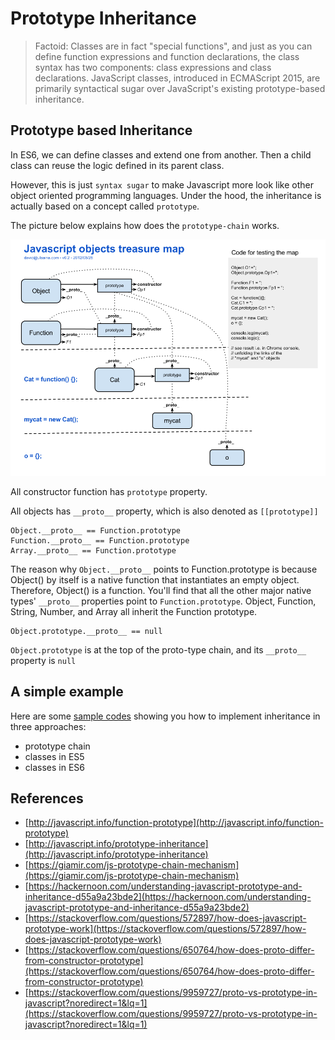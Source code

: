 # Prototype Inheritance

> Factoid: Classes are in fact "special functions", and just as you can define function expressions and function declarations, the class syntax has two components: class expressions and class declarations. JavaScript classes, introduced in ECMAScript 2015, are primarily syntactical sugar over JavaScript's existing prototype-based inheritance.

## Prototype based Inheritance

In ES6, we can define classes and extend one from another. Then a child class can reuse the logic defined in its parent class.

However, this is just `syntax sugar` to make Javascript more look like other object oriented programming languages. Under the hood, the inheritance is actually based on a concept called `prototype`.

The picture below explains how does the `prototype-chain` works.

![prototype-inheritance](../../.gitbook/assets/prototype-inheritance.png)

All constructor function has `prototype` property.

All objects has `__proto__` property, which is also denoted as `[[prototype]]`

```text
Object.__proto__ == Function.prototype
Function.__proto__ == Function.prototype
Array.__proto__ == Function.prototype
```

The reason why `Object.__proto__` points to Function.prototype is because Object\(\) by itself is a native function that instantiates an empty object. Therefore, Object\(\) is a function. You'll find that all the other major native types' `__proto__` properties point to `Function.prototype`. Object, Function, String, Number, and Array all inherit the Function prototype.

```text
Object.prototype.__proto__ == null
```

`Object.prototype` is at the top of the proto-type chain, and its `__proto__` property is `null`

## A simple example

Here are some [sample codes](https://github.com/thoughtworks-jumpstart/prototype_examples.git) showing you how to implement inheritance in three approaches:

* prototype chain
* classes in ES5
* classes in ES6

## References

* [http://javascript.info/function-prototype](http://javascript.info/function-prototype)
* [http://javascript.info/prototype-inheritance](http://javascript.info/prototype-inheritance)
* [https://giamir.com/js-prototype-chain-mechanism](https://giamir.com/js-prototype-chain-mechanism)
* [https://hackernoon.com/understanding-javascript-prototype-and-inheritance-d55a9a23bde2](https://hackernoon.com/understanding-javascript-prototype-and-inheritance-d55a9a23bde2)
* [https://stackoverflow.com/questions/572897/how-does-javascript-prototype-work](https://stackoverflow.com/questions/572897/how-does-javascript-prototype-work)
* [https://stackoverflow.com/questions/650764/how-does-proto-differ-from-constructor-prototype](https://stackoverflow.com/questions/650764/how-does-proto-differ-from-constructor-prototype)
* [https://stackoverflow.com/questions/9959727/proto-vs-prototype-in-javascript?noredirect=1&lq=1](https://stackoverflow.com/questions/9959727/proto-vs-prototype-in-javascript?noredirect=1&lq=1)

